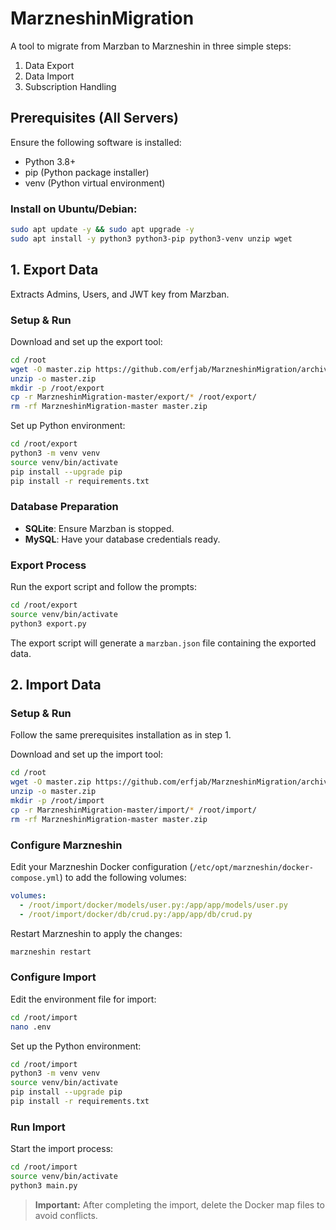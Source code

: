 # MarzneshinMigration

A tool to migrate from Marzban to Marzneshin in three simple steps:
1. Data Export
2. Data Import
3. Subscription Handling

## Prerequisites (All Servers)

Ensure the following software is installed:

- Python 3.8+
- pip (Python package installer)
- venv (Python virtual environment)

### Install on Ubuntu/Debian:
```bash
sudo apt update -y && sudo apt upgrade -y
sudo apt install -y python3 python3-pip python3-venv unzip wget
```

## 1. Export Data

Extracts Admins, Users, and JWT key from Marzban.

### Setup & Run

Download and set up the export tool:
```bash
cd /root
wget -O master.zip https://github.com/erfjab/MarzneshinMigration/archive/refs/heads/master.zip
unzip -o master.zip
mkdir -p /root/export
cp -r MarzneshinMigration-master/export/* /root/export/
rm -rf MarzneshinMigration-master master.zip
```

Set up Python environment:
```bash
cd /root/export
python3 -m venv venv
source venv/bin/activate
pip install --upgrade pip
pip install -r requirements.txt
```

### Database Preparation

- **SQLite**: Ensure Marzban is stopped.
- **MySQL**: Have your database credentials ready.

### Export Process

Run the export script and follow the prompts:
```bash
cd /root/export
source venv/bin/activate
python3 export.py
```

The export script will generate a `marzban.json` file containing the exported data.

## 2. Import Data

### Setup & Run

Follow the same prerequisites installation as in step 1.

Download and set up the import tool:
```bash
cd /root
wget -O master.zip https://github.com/erfjab/MarzneshinMigration/archive/refs/heads/master.zip
unzip -o master.zip
mkdir -p /root/import
cp -r MarzneshinMigration-master/import/* /root/import/
rm -rf MarzneshinMigration-master master.zip
```

### Configure Marzneshin

Edit your Marzneshin Docker configuration (`/etc/opt/marzneshin/docker-compose.yml`) to add the following volumes:
```yaml
volumes:
  - /root/import/docker/models/user.py:/app/app/models/user.py
  - /root/import/docker/db/crud.py:/app/app/db/crud.py
```

Restart Marzneshin to apply the changes:
```bash
marzneshin restart
```

### Configure Import

Edit the environment file for import:
```bash
cd /root/import
nano .env
```

Set up the Python environment:
```bash
cd /root/import
python3 -m venv venv
source venv/bin/activate
pip install --upgrade pip
pip install -r requirements.txt
```

### Run Import

Start the import process:
```bash
cd /root/import
source venv/bin/activate
python3 main.py
```

> **Important:** After completing the import, delete the Docker map files to avoid conflicts.